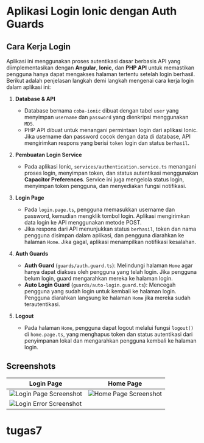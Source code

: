 # Aplikasi Login Ionic dengan Auth Guards

## Cara Kerja Login

Aplikasi ini menggunakan proses autentikasi dasar berbasis API yang diimplementasikan dengan **Angular**, **Ionic**, dan **PHP API** untuk memastikan pengguna hanya dapat mengakses halaman tertentu setelah login berhasil. Berikut adalah penjelasan langkah demi langkah mengenai cara kerja login dalam aplikasi ini:

1. **Database & API**  
   - Database bernama `coba-ionic` dibuat dengan tabel `user` yang menyimpan `username` dan `password` yang dienkripsi menggunakan `MD5`.
   - PHP API dibuat untuk menangani permintaan login dari aplikasi Ionic. Jika username dan password cocok dengan data di database, API mengirimkan respons yang berisi `token` login dan status `berhasil`.

2. **Pembuatan Login Service**  
   - Pada aplikasi Ionic, `services/authentication.service.ts` menangani proses login, menyimpan token, dan status autentikasi menggunakan **Capacitor Preferences**. Service ini juga mengelola status login, menyimpan token pengguna, dan menyediakan fungsi notifikasi.

3. **Login Page**  
   - Pada `login.page.ts`, pengguna memasukkan username dan password, kemudian mengklik tombol login. Aplikasi mengirimkan data login ke API menggunakan metode POST.
   - Jika respons dari API menunjukkan status `berhasil`, token dan nama pengguna disimpan dalam aplikasi, dan pengguna diarahkan ke halaman `Home`. Jika gagal, aplikasi menampilkan notifikasi kesalahan.

4. **Auth Guards**  
   - **Auth Guard** (`guards/auth.guard.ts`): Melindungi halaman `Home` agar hanya dapat diakses oleh pengguna yang telah login. Jika pengguna belum login, guard mengarahkan mereka ke halaman login.
   - **Auto Login Guard** (`guards/auto-login.guard.ts`): Mencegah pengguna yang sudah login untuk kembali ke halaman login. Pengguna diarahkan langsung ke halaman `Home` jika mereka sudah terautentikasi.

5. **Logout**  
   - Pada halaman `Home`, pengguna dapat logout melalui fungsi `logout()` di `home.page.ts`, yang menghapus token dan status autentikasi dari penyimpanan lokal dan mengarahkan pengguna kembali ke halaman login.

## Screenshots

| Login Page | Home Page |
|------------|-----------|
| ![Login Page Screenshot]([assets/screenshots/ss1.png](https://github.com/dhawiwiyiyaz/tugas7/blob/main/tugas7/assets/screenshots/ss1.png)) | ![Home Page Screenshot]([assets/screenshots/ss3.png](https://github.com/dhawiwiyiyaz/tugas7/blob/main/tugas7/assets/screenshots/ss3.png)) |
| ![Login Error Screenshot]([assets/screenshots/ss2.png](https://github.com/dhawiwiyiyaz/tugas7/blob/main/tugas7/assets/screenshots/ss2.png)) | |

# tugas7

